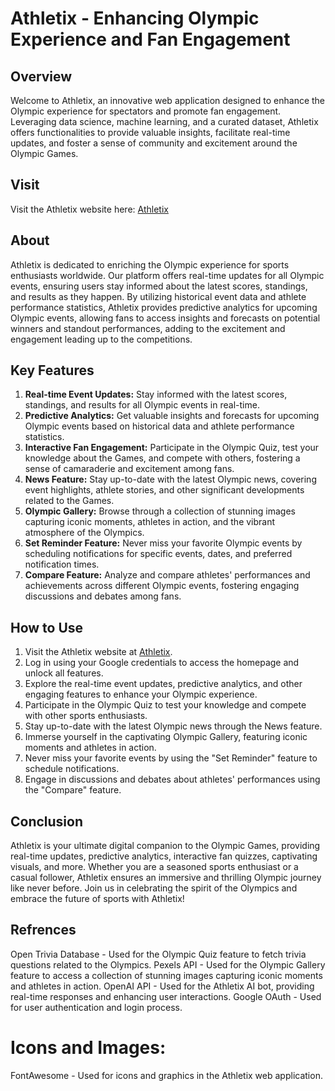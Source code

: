 # Athletix - Enhancing Olympic Experience and Fan Engagement

## Overview
Welcome to Athletix, an innovative web application designed to enhance the Olympic experience for spectators and promote fan engagement. Leveraging data science, machine learning, and a curated dataset, Athletix offers functionalities to provide valuable insights, facilitate real-time updates, and foster a sense of community and excitement around the Olympic Games.

## Visit
Visit the Athletix website here: [Athletix](http://athletix.netlify.app)

## About
Athletix is dedicated to enriching the Olympic experience for sports enthusiasts worldwide. Our platform offers real-time updates for all Olympic events, ensuring users stay informed about the latest scores, standings, and results as they happen. By utilizing historical event data and athlete performance statistics, Athletix provides predictive analytics for upcoming Olympic events, allowing fans to access insights and forecasts on potential winners and standout performances, adding to the excitement and engagement leading up to the competitions.

## Key Features
1. **Real-time Event Updates:** Stay informed with the latest scores, standings, and results for all Olympic events in real-time.
2. **Predictive Analytics:** Get valuable insights and forecasts for upcoming Olympic events based on historical data and athlete performance statistics.
3. **Interactive Fan Engagement:** Participate in the Olympic Quiz, test your knowledge about the Games, and compete with others, fostering a sense of camaraderie and excitement among fans.
4. **News Feature:** Stay up-to-date with the latest Olympic news, covering event highlights, athlete stories, and other significant developments related to the Games.
5. **Olympic Gallery:** Browse through a collection of stunning images capturing iconic moments, athletes in action, and the vibrant atmosphere of the Olympics.
6. **Set Reminder Feature:** Never miss your favorite Olympic events by scheduling notifications for specific events, dates, and preferred notification times.
7. **Compare Feature:** Analyze and compare athletes' performances and achievements across different Olympic events, fostering engaging discussions and debates among fans.

## How to Use
1. Visit the Athletix website at [Athletix](http://athletix.netlify.app).
2. Log in using your Google credentials to access the homepage and unlock all features.
3. Explore the real-time event updates, predictive analytics, and other engaging features to enhance your Olympic experience.
4. Participate in the Olympic Quiz to test your knowledge and compete with other sports enthusiasts.
5. Stay up-to-date with the latest Olympic news through the News feature.
6. Immerse yourself in the captivating Olympic Gallery, featuring iconic moments and athletes in action.
7. Never miss your favorite events by using the "Set Reminder" feature to schedule notifications.
8. Engage in discussions and debates about athletes' performances using the "Compare" feature.

## Conclusion
Athletix is your ultimate digital companion to the Olympic Games, providing real-time updates, predictive analytics, interactive fan quizzes, captivating visuals, and more. Whether you are a seasoned sports enthusiast or a casual follower, Athletix ensures an immersive and thrilling Olympic journey like never before. Join us in celebrating the spirit of the Olympics and embrace the future of sports with Athletix!

## Refrences

Open Trivia Database - Used for the Olympic Quiz feature to fetch trivia questions related to the Olympics.
Pexels API - Used for the Olympic Gallery feature to access a collection of stunning images capturing iconic moments and athletes in action.
OpenAI API - Used for the Athletix AI bot, providing real-time responses and enhancing user interactions.
Google OAuth - Used for user authentication and login process.

# Icons and Images:

FontAwesome - Used for icons and graphics in the Athletix web application.
